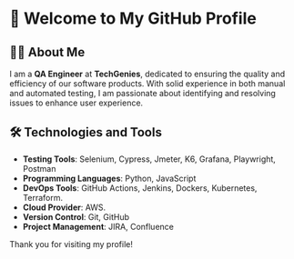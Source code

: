 # 👋 Welcome to My GitHub Profile

## 🧑‍💻 About Me

I am a **QA Engineer** at **TechGenies**, dedicated to ensuring the quality and efficiency of our software products. With solid experience in both manual and automated testing, I am passionate about identifying and resolving issues to enhance user experience.

## 🛠 Technologies and Tools

- **Testing Tools**: Selenium, Cypress, Jmeter, K6, Grafana, Playwright, Postman
- **Programming Languages**: Python, JavaScript
- **DevOps Tools**: GitHub Actions, Jenkins, Dockers, Kubernetes, Terraform.
- **Cloud Provider**: AWS.
- **Version Control**: Git, GitHub
- **Project Management**: JIRA, Confluence

Thank you for visiting my profile!
